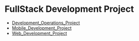 # FullStack Development Project

* [Development_Operations_Project](./Development_Operations_Project)
* [Mobile_Development_Project](./Mobile_Development_Project)
* [Web_Development_Project](./Web_Development_Project)
